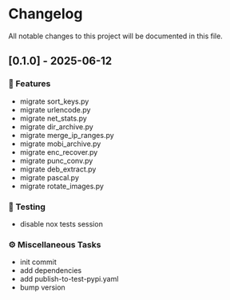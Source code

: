 # Changelog

All notable changes to this project will be documented in this file.

## [0.1.0] - 2025-06-12

### 🚀 Features

- migrate sort_keys.py
- migrate urlencode.py
- migrate net_stats.py
- migrate dir_archive.py
- migrate merge_ip_ranges.py
- migrate mobi_archive.py
- migrate enc_recover.py
- migrate punc_conv.py
- migrate deb_extract.py
- migrate pascal.py
- migrate rotate_images.py

### 🧪 Testing

- disable nox tests session

### ⚙️ Miscellaneous Tasks

- init commit
- add dependencies
- add publish-to-test-pypi.yaml
- bump version

<!-- generated by git-cliff -->
